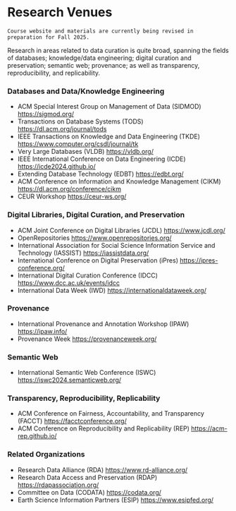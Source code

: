 # Research Venues

```{admonition} Update
Course website and materials are currently being revised in preparation for Fall 2025.
```

Research in areas related to data curation is quite broad, spanning the fields of databases; knowledge/data engineering;
digital curation and preservation; semantic web; provenance; as well as transparency, reproducibility, and replicability.

### Databases and Data/Knowledge Engineering

* ACM Special Interest Group on Management of Data (SIDMOD) https://sigmod.org/ 
* Transactions on Database Systems (TODS) https://dl.acm.org/journal/tods
* IEEE Transactions on Knowledge and Data Engineering (TKDE) https://www.computer.org/csdl/journal/tk 
* Very Large Databases (VLDB) https://vldb.org/ 
* IEEE International Conference on Data Engineering (ICDE) https://icde2024.github.io/
* Extending Database Technology (EDBT) https://edbt.org/
* ACM Conference on Information and Knowledge Management (CIKM) https://dl.acm.org/conference/cikm
* CEUR Workshop https://ceur-ws.org/

### Digital Libraries, Digital Curation, and Preservation

* ACM Joint Conference on Digital Libraries (JCDL) https://www.jcdl.org/
* OpenRepositories https://www.openrepositories.org/
* International Association for Social Science Information Service and Technology (IASSIST) https://iassistdata.org/
* International Conference on Digital Preservation (iPres) https://ipres-conference.org/ 
* International Digital Curation Conference (IDCC) https://www.dcc.ac.uk/events/idcc
* International Data Week (IWD) https://internationaldataweek.org/

### Provenance

* International Provenance and Annotation Workshop (IPAW) https://ipaw.info/ 
* Provenance Week https://provenanceweek.org/

### Semantic Web

* International Semantic Web Conference  (ISWC) https://iswc2024.semanticweb.org/

### Transparency, Reproducibility, Replicability

* ACM Conference on Fairness, Accountability, and Transparency (FACCT) https://facctconference.org/
* ACM Conference on Reproducibility and Replicability (REP) https://acm-rep.github.io/

### Related Organizations

* Research Data Alliance (RDA) https://www.rd-alliance.org/
* Research Data Access and Preservation (RDAP) https://rdapassociation.org/
* Committee on Data (CODATA) https://codata.org/
* Earth Science Information Partners (ESIP) https://www.esipfed.org/
